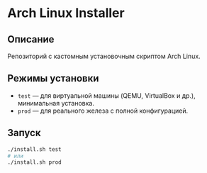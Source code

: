 # Arch Linux Installer

## Описание
Репозиторий с кастомным установочным скриптом Arch Linux.

## Режимы установки
- `test` — для виртуальной машины (QEMU, VirtualBox и др.), минимальная установка.
- `prod` — для реального железа с полной конфигурацией.

## Запуск
```bash
./install.sh test
# или
./install.sh prod
